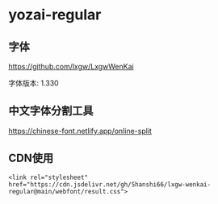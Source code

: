 # yozai-regular

## 字体

https://github.com/lxgw/LxgwWenKai

字体版本: 1.330

## 中文字体分割工具

https://chinese-font.netlify.app/online-split

## CDN使用

```
<link rel="stylesheet" href="https://cdn.jsdelivr.net/gh/Shanshi66/lxgw-wenkai-regular@main/webfont/result.css">
```
